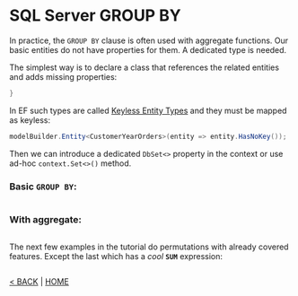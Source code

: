 # SQL Server GROUP BY

In practice, the `GROUP BY` clause is often used with aggregate functions. Our basic entities do not have properties for them. A dedicated type is needed.

The simplest way is to declare a class that references the related entities and adds missing properties:

```cs --project ../../SqlServerTutorial/SqlServerTutorial.csproj --source-file ../../SqlServerTutorial/Entities.cs --region CustomerYearOrders --editable false
}
```

In EF such types are called [Keyless Entity Types](https://docs.microsoft.com/en-us/ef/core/modeling/keyless-entity-types) and they must be mapped as keyless:

```cs
modelBuilder.Entity<CustomerYearOrders>(entity => entity.HasNoKey());
```

Then we can introduce a dedicated `DbSet<>` property in the context or use ad-hoc `context.Set<>()` method.

### Basic `GROUP BY`:

```cs --project ../../SqlServerTutorial/SqlServerTutorial.csproj --source-file ../../SqlServerTutorial/Basic/GroupBy.cs --region T1
```
<!-- 
> **Note** that in order the referenced entity to get populated, we need to `Include` it.

With `DISTINCT`:

```cs --project ../../SqlServerTutorial/SqlServerTutorial.csproj --source-file ../../SqlServerTutorial/Basic/GroupBy.cs --region T2
```  -->

### With aggregate:

```cs --project ../../SqlServerTutorial/SqlServerTutorial.csproj --source-file ../../SqlServerTutorial/Basic/GroupBy.cs --region T3
```

The next few examples in the tutorial do permutations with already covered features. Except the last which has a *cool* **`SUM`** expression:

```cs --project ../../SqlServerTutorial/SqlServerTutorial.csproj --source-file ../../SqlServerTutorial/Basic/GroupBy.cs --region T4
```

[< BACK](Basic.md) | [HOME](/)
